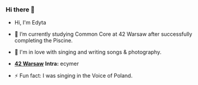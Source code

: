 ### Hi there 👋



- Hi, I'm Edyta 
- 🌱 I’m currently studying Common Core at 42 Warsaw after successfully completing the Piscine.
- 🎤 I'm in love with singing and writing songs & photography.
- <b><a href="https://42warsaw.pl/">42 Warsaw</a></b> <b>Intra:</b> ecymer

- ⚡ Fun fact: I was singing in the Voice of Poland. 
